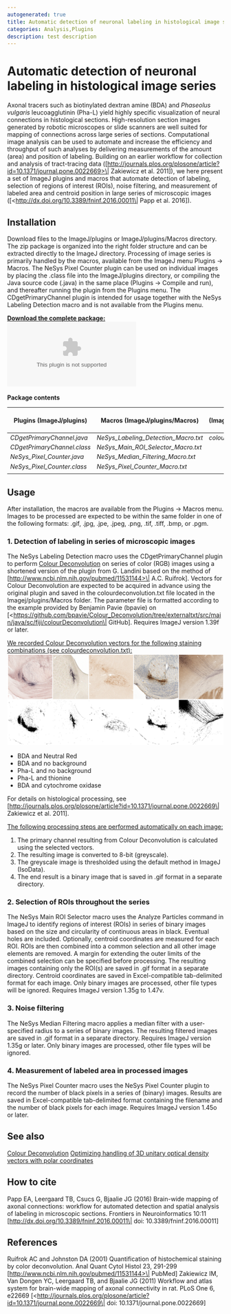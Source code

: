 ```yaml
---
autogenerated: true
title: Automatic detection of neuronal labeling in histological image series
categories: Analysis,Plugins
description: test description
---
```


Automatic detection of neuronal labeling in histological image series
=====================================================================

Axonal tracers such as biotinylated dextran amine (BDA) and *Phaseolus vulgaris* leucoagglutinin (Pha-L) yield highly specific visualization of neural connections in histological sections. High-resolution section images generated by robotic microscopes or slide scanners are well suited for mapping of connections across large series of sections. Computational image analysis can be used to automate and increase the efficiency and throughput of such analyses by delivering measurements of the amount (area) and position of labeling. Building on an earlier workflow for collection and analysis of tract-tracing data (\[http://journals.plos.org/plosone/article?id=10.1371/journal.pone.0022669>\| Zakiewicz et al. 2011\]), we here present a set of ImageJ plugins and macros that automate detection of labeling, selection of regions of interest (ROIs), noise filtering, and measurement of labeled area and centroid position in large series of microscopic images (\[<http://dx.doi.org/10.3389/fninf.2016.00011\| Papp et al. 2016\]).

Installation
------------

Download files to the ImageJ/plugins or ImageJ/plugins/Macros directory. The zip package is organized into the right folder structure and can be extracted directly to the ImageJ directory. Processing of image series is primarily handled by the macros, available from the ImageJ menu Plugins -&gt; Macros. The NeSys Pixel Counter plugin can be used on individual images by placing the .class file into the ImageJ/plugins directory, or compiling the Java source code (.java) in the same place (Plugins -&gt; Compile and run), and thereafter running the plugin from the Plugins menu. The CDgetPrimaryChannel plugin is intended for usage together with the NeSys Labeling Detection macro and is not available from the Plugins menu.

<u>**Download the complete package:**</u> ![](/media/Nesys-labeling-detection.zip "fig:Nesys-labeling-detection.zip")

**Package contents**

| Plugins (ImageJ/plugins)      | Macros (ImageJ/plugins/Macros)          | Parameter file (ImageJ/plugins/Macros) \| |
|-------------------------------|-----------------------------------------|-------------------------------------------|
| *CDgetPrimaryChannel.java*    | *NeSys\_Labeling\_Detection\_Macro.txt* | *colourdeconvolution.txt*                 |
| *CDgetPrimaryChannel.class*   | *NeSys\_Main\_ROI\_Selector\_Macro.txt* |                                           |
| *NeSys\_Pixel\_Counter.java*  | *NeSys\_Median\_Filtering\_Macro.txt*   |                                           |
| *NeSys\_Pixel\_Counter.class* | *NeSys\_Pixel\_Counter\_Macro.txt*      |                                           |
|                               |                                         |                                           |

Usage
-----

After installation, the macros are available from the Plugins -&gt; Macros menu. Images to be processed are expected to be within the same folder in one of the following formats: .gif, .jpg, .jpe, .jpeg, .png, .tif, .tiff, .bmp, or .pgm.

### **1. Detection of labeling in series of microscopic images**

The NeSys Labeling Detection macro uses the CDgetPrimaryChannel plugin to perform [Colour Deconvolution](Plugin_color_colour_deconvolution_start) on series of color (RGB) images using a shortened version of the plugin from G. Landini based on the method of \[http://www.ncbi.nlm.nih.gov/pubmed/11531144>\| A.C. Ruifrok\]. Vectors for Colour Deconvolution are expected to be acquired in advance using the original plugin and saved in the colourdeconvolution.txt file located in the Imagej/plugins/Macros folder. The parameter file is formatted according to the example provided by Benjamin Pavie (bpavie) on \[<https://github.com/bpavie/Colour_Deconvolution/tree/externaltxt/src/main/java/sc/fiji/colourDeconvolution\| GitHub\]. Requires ImageJ version 1.39f or later.

<u>We recorded Colour Deconvolution vectors for the following staining combinations (see colourdeconvolution.txt):</u> <a href="|Staining combinations"><img src="/media/Staining-combinations.png" width="600px"/></a>

-   BDA and Neutral Red
-   BDA and no background
-   Pha-L and no background
-   Pha-L and thionine
-   BDA and cytochrome oxidase

For details on histological processing, see \[http://journals.plos.org/plosone/article?id=10.1371/journal.pone.0022669\| Zakiewicz et al. 2011\].

<u>The following processing steps are performed automatically on each image:</u>

1.  The primary channel resulting from Colour Deconvolution is calculated using the selected vectors.
2.  The resulting image is converted to 8-bit (greyscale).
3.  The greyscale image is thresholded using the default method in ImageJ (IsoData).
4.  The end result is a binary image that is saved in .gif format in a separate directory.

### **2. Selection of ROIs throughout the series**

The NeSys Main ROI Selector macro uses the Analyze Particles command in ImageJ to identify regions of interest (ROIs) in series of binary images based on the size and circularity of continuous areas in black. Eventual holes are included. Optionally, centroid coordinates are measured for each ROI. ROIs are then combined into a common selection and all other image elements are removed. A margin for extending the outer limits of the combined selection can be specified before processing. The resulting images containing only the ROI(s) are saved in .gif format in a separate directory. Centroid coordinates are saved in Excel-compatible tab-delimited format for each image. Only binary images are processed, other file types will be ignored. Requires ImageJ version 1.35g to 1.47v.

### **3. Noise filtering**

The NeSys Median Filtering macro applies a median filter with a user-specified radius to a series of binary images. The resulting filtered images are saved in .gif format in a separate directory. Requires ImageJ version 1.35g or later. Only binary images are processed, other file types will be ignored.

### **4. Measurement of labeled area in processed images**

The NeSys Pixel Counter macro uses the NeSys Pixel Counter plugin to record the number of black pixels in a series of (binary) images. Results are saved in Excel-compatible tab-delimited format containing the filename and the number of black pixels for each image. Requires ImageJ version 1.45o or later.

See also
--------

[Colour Deconvolution](Plugin_color_colour_deconvolution_start) [Optimizing handling of 3D unitary optical density vectors with polar coordinates](Plugin_color_colour_deconvolution_optimizing_selection_of_unitary_optical_density_vectors_start)

How to cite
-----------

Papp EA, Leergaard TB, Csucs G, Bjaalie JG (2016) Brain-wide mapping of axonal connections: workflow for automated detection and spatial analysis of labeling in microscopic sections. Frontiers in Neuroinformatics 10:11 \[http://dx.doi.org/10.3389/fninf.2016.00011\| doi: 10.3389/fninf.2016.00011\]

References
----------

Ruifrok AC and Johnston DA (2001) Quantification of histochemical staining by color deconvolution. Anal Quant Cytol Histol 23, 291-299 \[http://www.ncbi.nlm.nih.gov/pubmed/11531144>\| PubMed\] Zakiewicz IM, Van Dongen YC, Leergaard TB, and Bjaalie JG (2011) Workflow and atlas system for brain-wide mapping of axonal connectivity in rat. PLoS One 6, e22669 \[<http://journals.plos.org/plosone/article?id=10.1371/journal.pone.0022669\| doi: 10.1371/journal.pone.0022669\]

 

